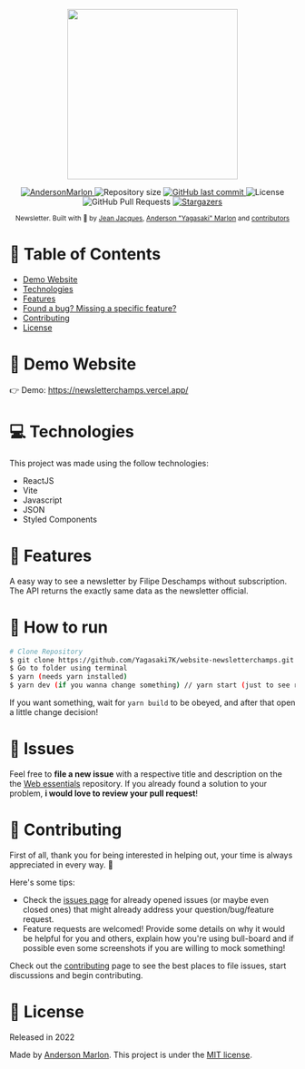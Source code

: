 <p align="center">
   <img src="https://github.com/filipedeschamps.png" width="300"/>
</p>

<p align="center">
   <a href="https://www.linkedin.com/in/andersonmarlon/">
      <img alt="AndersonMarlon" src="https://img.shields.io/badge/-AndersonMarlon-f0da50?style=flat&logo=Linkedin&logoColor=white" />
   </a>
  <img alt="Repository size" src="https://img.shields.io/github/repo-size/Yagasaki7K/website-newsletterchamps?color=f0da50">

  <a href="https://github.com/Yagasaki7K/website-newsletterchamps/commits/master">
    <img alt="GitHub last commit" src="https://img.shields.io/github/last-commit/Yagasaki7K/website-newsletterchamps?color=f0da50">
  </a>
  <img alt="License" src="https://img.shields.io/badge/license-MIT-f0da50">
  <img alt="GitHub Pull Requests" src="https://img.shields.io/github/issues-pr/Yagasaki7K/website-newsletterchamps?color=f0da50" />
  <a href="https://github.com/Yagasaki7K/website-newsletterchamps/stargazers">
    <img alt="Stargazers" src="https://img.shields.io/github/stars/Yagasaki7K/website-newsletterchamps?color=f0da50&logo=github">
  </a>
</p>

<div align="center">
  <sub>Newsletter. Built with 💛 by
    <a href="https://github.com/jjeanjacques10/newsletter-api">Jean Jacques</a>,
    <a href="https://github.com/Yagasaki7K">Anderson "Yagasaki" Marlon</a> and
    <a href="https://github.com/Yagasaki7K/website-newsletterchamps/graphs/contributors">
      contributors
    </a>
  </sub>
</div>

# 📌 Table of Contents

* [Demo Website](#eyes-demo-website)
* [Technologies](#computer-technologies)
* [Features](#rocket-features)
* [Found a bug? Missing a specific feature?](#bug-issues)
* [Contributing](#tada-contributing)
* [License](#closed_book-license)

# 👀 Demo Website

👉  Demo: https://newsletterchamps.vercel.app/

# 💻 Technologies

This project was made using the follow technologies:

* ReactJS
* Vite
* Javascript
* JSON
* Styled Components

# 🚀 Features

A easy way to see a newsletter by Filipe Deschamps without subscription. The API returns the exactly same data as the newsletter official.

# 🚧 How to run

```bash
# Clone Repository
$ git clone https://github.com/Yagasaki7K/website-newsletterchamps.git
$ Go to folder using terminal
$ yarn (needs yarn installed)
$ yarn dev (if you wanna change something) // yarn start (just to see running)
```

If you want something, wait for `yarn build` to be obeyed, and after that open a little change decision!

# 🐛 Issues

Feel free to **file a new issue** with a respective title and description on the the [Web essentials](https://github.com/Yagasaki7K/website-newsletterchamps/issues) repository. If you already found a solution to your problem, **i would love to review your pull request**!

# 🎉 Contributing

First of all, thank you for being interested in helping out, your time is always appreciated in every way. :100:

Here's some tips:

* Check the [issues page](https://github.com/Yagasaki7K/website-newsletterchamps/issues) for already opened issues (or maybe even closed ones) that might already address your question/bug/feature request.
* Feature requests are welcomed! Provide some details on why it would be helpful for you and others, explain how you're using bull-board and if possible even some screenshots if you are willing to mock something!

Check out the [contributing](./CONTRIBUTING.md) page to see the best places to file issues, start discussions and begin contributing.

# 📕 License

Released in 2022

Made by [Anderson Marlon](https://github.com/Yagasaki7K).
This project is under the [MIT license](./LICENSE).
